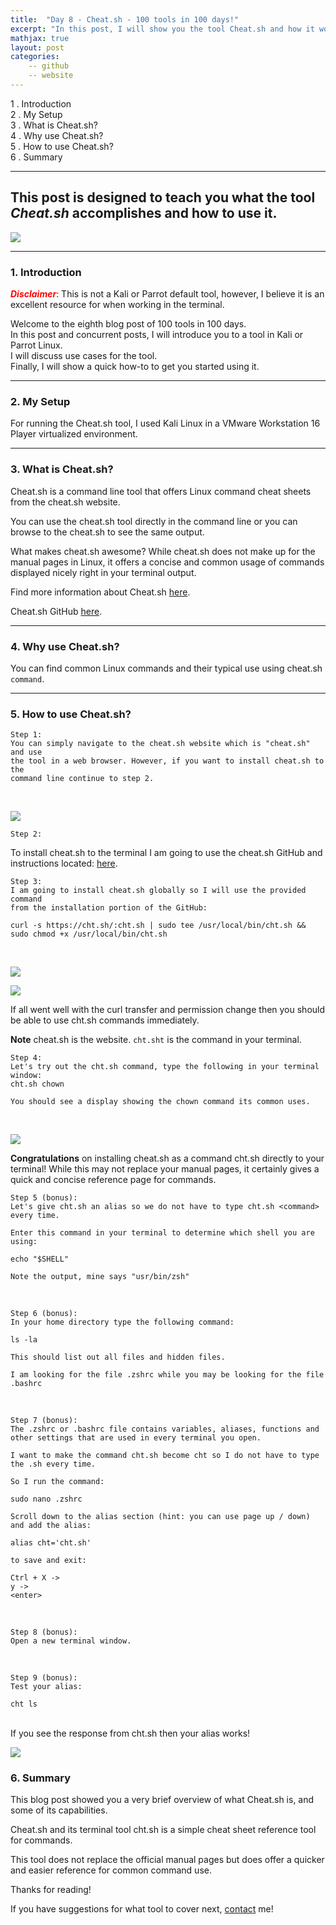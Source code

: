 ```yaml
---
title:  "Day 8 - Cheat.sh - 100 tools in 100 days!"
excerpt: "In this post, I will show you the tool Cheat.sh and how it works."
mathjax: true
layout: post
categories:
    -- github
    -- website
---
```


1 . Introduction
<br>
2 . My Setup
<br>
3 . What is Cheat.sh?
<br>
4 . Why use Cheat.sh?
<br>
5 . How to use Cheat.sh?
<br>
6 . Summary

---

## This post is designed to teach you what the tool *Cheat.sh* accomplishes and how to use it.

![](https://raw.githubusercontent.com/matthewomccorkle/matthewomccorkle.github.io/master/_posts/assets/100%20tools/cheat.sh/cheat1.PNG)

---

### 1. **Introduction**

<span style="color:red">***Disclaimer***</span>: This is not a Kali or Parrot default tool, however, I believe it is an excellent resource for when working in the terminal. 

Welcome to the eighth blog post of 100 tools in 100 days.<br> 
In this post and concurrent posts, I will introduce you to a tool in Kali or Parrot Linux. <br>
I will discuss use cases for the tool.<br> 
Finally, I will show a quick how-to to get you started using it. 

---

### 2. **My Setup**

For running the Cheat.sh tool, I used Kali Linux in a VMware Workstation 16 Player virtualized environment.

---

### 3. **What is Cheat.sh?**

Cheat.sh is a command line tool that offers Linux command cheat sheets from the cheat.sh website.

You can use the cheat.sh tool directly in the command line or you can browse to the cheat.sh to see the same output. 

What makes cheat.sh awesome?
While cheat.sh does not make up for the manual pages in Linux, it offers a concise and common usage of commands displayed nicely right in your terminal output. 

Find more information about Cheat.sh [here](https://cheat.sh/).

Cheat.sh GitHub [here](https://github.com/chubin/cheat.sh).

---

### 4. **Why use Cheat.sh?**

You can find common Linux commands and their typical use using cheat.sh `command`.

---

### 5. **How to use Cheat.sh?**

    Step 1: 
    You can simply navigate to the cheat.sh website which is "cheat.sh" and use 
    the tool in a web browser. However, if you want to install cheat.sh to the 
    command line continue to step 2.

<br>

![](https://raw.githubusercontent.com/matthewomccorkle/matthewomccorkle.github.io/master/_posts/assets/100%20tools/cheat.sh/cheat2.PNG)

    Step 2:

To install cheat.sh to the terminal I am going to use the cheat.sh GitHub and instructions located: [here](https://github.com/chubin/cheat.sh#installation).

    Step 3:
    I am going to install cheat.sh globally so I will use the provided command 
    from the installation portion of the GitHub:

    curl -s https://cht.sh/:cht.sh | sudo tee /usr/local/bin/cht.sh && sudo chmod +x /usr/local/bin/cht.sh

<br>

![](https://raw.githubusercontent.com/matthewomccorkle/matthewomccorkle.github.io/master/_posts/assets/100%20tools/cheat.sh/cheat4.png)

![](https://raw.githubusercontent.com/matthewomccorkle/matthewomccorkle.github.io/master/_posts/assets/100%20tools/cheat.sh/cheat3.png)

If all went well with the curl transfer and permission change then you should be able to use cht.sh commands immediately.

**Note** cheat.sh is the website. `cht.sht` is the command in your terminal. 

    Step 4:
    Let's try out the cht.sh command, type the following in your terminal window:
    cht.sh chown

    You should see a display showing the chown command its common uses.

<br>

![](https://raw.githubusercontent.com/matthewomccorkle/matthewomccorkle.github.io/master/_posts/assets/100%20tools/cheat.sh/cheat6.png)

**Congratulations** on installing cheat.sh as a command cht.sh directly to your terminal! While this may not replace your manual pages, it certainly gives a quick and concise reference page for commands. 

    Step 5 (bonus):
    Let's give cht.sh an alias so we do not have to type cht.sh <command> every time.

    Enter this command in your terminal to determine which shell you are using:

    echo "$SHELL"

    Note the output, mine says "usr/bin/zsh"

<br>

    Step 6 (bonus):
    In your home directory type the following command:

    ls -la

    This should list out all files and hidden files. 

    I am looking for the file .zshrc while you may be looking for the file .bashrc

<br>

    Step 7 (bonus):
    The .zshrc or .bashrc file contains variables, aliases, functions and other settings that are used in every terminal you open. 

    I want to make the command cht.sh become cht so I do not have to type the .sh every time. 

    So I run the command:

    sudo nano .zshrc

    Scroll down to the alias section (hint: you can use page up / down) 
    and add the alias:

    alias cht='cht.sh' 

    to save and exit:

    Ctrl + X -> 
    y -> 
    <enter>

<br>

    Step 8 (bonus):
    Open a new terminal window.

<br>

    Step 9 (bonus):
    Test your alias:
    
    cht ls

<br>
If you see the response from cht.sh then your alias works!

<br>

![](https://raw.githubusercontent.com/matthewomccorkle/matthewomccorkle.github.io/master/_posts/assets/100%20tools/cheat.sh/cheat11.png)

### 6. **Summary**

This blog post showed you a very brief overview of what Cheat.sh is, and some of its capabilities.

Cheat.sh and its terminal tool cht.sh is a simple cheat sheet reference tool for commands.

This tool does not replace the official manual pages but does offer a quicker and easier reference for common command use. 

Thanks for reading!<br>

If you have suggestions for what tool to cover next, [contact](mailto:matthew.o.mccorkle@gmail.com) me!